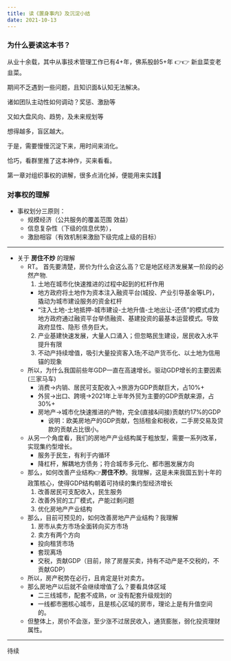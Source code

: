 ```yaml
---
title: 读《置身事内》及沉淀小结
date: 2021-10-13
---
```


### 为什么要读这本书？
从业十余载，其中从事技术管理工作已有4+年，佛系股龄5+年 👉👉 新韭菜变老韭菜。

期间不乏遇到一些问题，且知识面&认知无法解决。

诸如团队主动性如何调动？奖惩、激励等

又如大盘风向、趋势，及未来规划等

想得越多，盲区越大。

于是，需要慢慢沉淀下来，用时间来消化。

恰巧，看群里推了这本神作，买来看看。

第一章对组织事权的讲解，很多点消化掉，便能用来实践🤔

### 对事权的理解

* 事权划分三原则：
  * 规模经济（公共服务的覆盖范围 效益）
  * 信息复杂性（下级的信息优势），
  * 激励相容（有效机制来激励下级完成上级的目标）

----
* 关于 **房住不炒** 的理解
  * RT。 首先要清楚，房价为什么会这么高？它是地区经济发展某一阶段的必然产物.
    1. 土地在城市化快速推进的过程中起到的杠杆作用
      * 地方政府将土地作为资本注入融资平台(城投、产业引导基金等LP)，撬动为城市建设服务的资金杠杆
      * “注入土地-土地抵押-城市建设-土地升值-土地出让-还债”的模式成为地方政府通过融资平台举债融资、基建投资的最基本运营模式。导致政府显性、隐形 债务巨大。
    2. 产业基建快速发展，大量人口涌入；但忽略民生建设，居民收入水平提升有限
    3. 不动产持续增值，吸引大量投资客入场;不动产货币化、以土地为信用锚的现象
  * 所以，为什么我国前些年GDP一直在高速增长。驱动GDP增长的主要因素(三家马车)
    * 消费->内销、居民可支配收入->旅游为GDP贡献巨大，占10%+
    * 外贸->出口、跨境->2021年上半年外贸为主要的GDP贡献来源，占30%+
    * 房地产->城市化快速推进的产物，完全(直接&间接)贡献约17%的GDP
      * 说明：欧美房地产的GDP贡献，包括租金和税收，二手房交易及贷款的贡献占比很小。
  * 从另一个角度看，我们的房地产产业结构属于粗放型，需要一系列改革，实现集约型增长。
    * 服务于民生，有利于内循环
    * 降杠杆，解耦地方债务；符合城市多元化、都市圈发展方向
  * 那么，如何改善产业结构👉**房住不炒**。我理解，这是未来我国五到十年的政策核心，使得GDP结构朝着可持续的集约型经济增长
    1. 改善居民可支配收入，民生服务
    2. 改善外贸的工厂模式，产能过剩问题
    3. 优化房地产产业结构
  * 那么，目前可预见的，如何改善房地产产业结构？我理解
    1. 房市从卖方市场全面转向买方市场
    2. 卖方有两个方向
      * 投向租赁市场
      * 套现离场
      * 交税，贡献GDP（目前，除了房屋买卖，持有不动产是不交税的，不贡献GDP）
  * 所以，房产税势在必行，且肯定是针对卖方。
  * 那么房地产以后就不会继续增值了么？要看具体区域
    * 二三线城市，配套不成熟，or 没有配套升级规划的
    * 一线都市圈核心城市，且是核心区域的房市，理论上是有升值空间的。
  * 但整体上，房价不会涨，至少涨不过居民收入，通货膨胀，弱化投资理财属性。

----
待续
